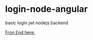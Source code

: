 # login-node-angular
basic login jwt nodejs backend 

<a href="https://github.com/cesarazocar/angular-login-base">Fron End here.</a>

